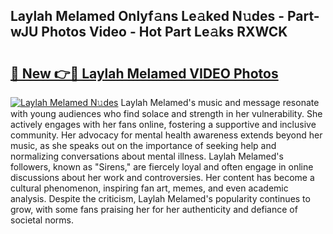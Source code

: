 ## Laylah Melamed Onlyf𝚊ns Le𝚊ked N𝚞des - Part-wJU Photos Video - Hot Part Le𝚊ks RXWCK

# <h2><a href="http://ab90768.deff.icu/?id=Laylah+Melamed">🔗 New 👉🔴 Laylah Melamed VIDEO Photos</a></h2>

[![Laylah Melamed N𝚞des](https://i.imgur.com/rIISA9y.gif)](http://ab90768.deff.icu/?id=Laylah+Melamed)
Laylah Melamed's music and message resonate with young audiences who find solace and strength in her vulnerability. She actively engages with her fans online, fostering a supportive and inclusive community. Her advocacy for mental health awareness extends beyond her music, as she speaks out on the importance of seeking help and normalizing conversations about mental illness. Laylah Melamed's followers, known as "Sirens," are fiercely loyal and often engage in online discussions about her work and controversies. Her content has become a cultural phenomenon, inspiring fan art, memes, and even academic analysis. Despite the criticism, Laylah Melamed's popularity continues to grow, with some fans praising her for her authenticity and defiance of societal norms.
